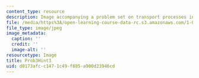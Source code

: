 ```yaml
---
content_type: resource
description: Image accompanying a problem set on transport processes in the environment.
file: /media/https%3A/open-learning-course-data-rc.s3.amazonaws.com/1-061-transport-processes-in-the-environment-fall-2008/d0173afcc1471c49f885a900d23946cd_Prob3Hint3.jpg
file_type: image/jpeg
image_metadata:
  caption: ''
  credit: ''
  image-alt: ''
resourcetype: Image
title: Prob3Hint3
uid: d0173afc-c147-1c49-f885-a900d23946cd
---
```


